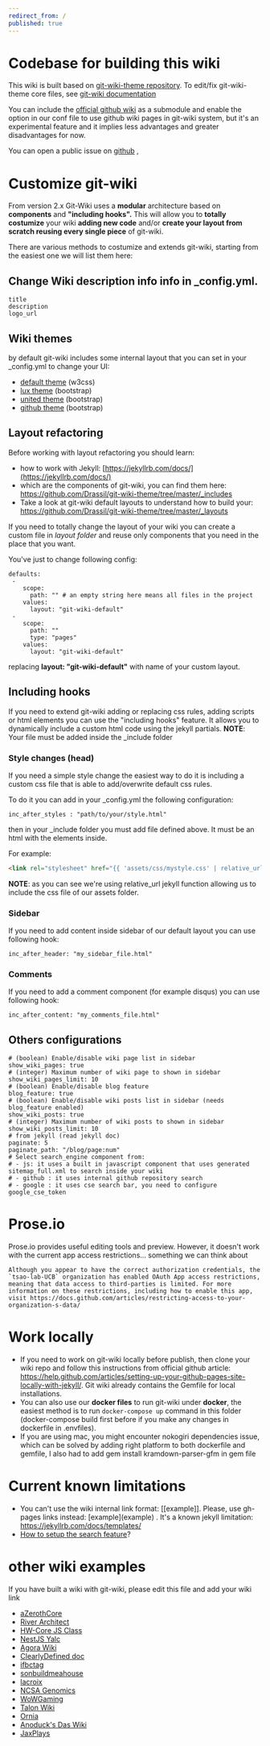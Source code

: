 ```yaml
---
redirect_from: /
published: true
---
```



# Codebase for building this wiki

This wiki is built based on [git-wiki-theme repository](https://github.com/drassil/git-wiki-theme). To edit/fix git-wiki-theme core files, see [git-wiki documentation](https://github.com/Drassil/git-wiki) 

You can include the [official github wiki](https://help.github.com/articles/about-github-wikis/) as a submodule and enable the option in our conf file to use github wiki pages in git-wiki system, but it's an experimental feature and it implies less advantages and greater disadvantages for now.

You can open a public issue on [github](https://github.com/Drassil/git-wiki/issues) , 


# Customize git-wiki

From version 2.x Git-Wiki uses a **modular** architecture based on **components** and **"including hooks".**
This will allow you to **totally costumize** your wiki **adding new code** and/or **create your layout from scratch reusing every single piece** of git-wiki.

There are various methods to costumize and extends git-wiki, starting from the easiest one we will list them here:

## Change Wiki description info info in _config.yml.

```
title
description
logo_url
```

## Wiki themes

by default git-wiki includes some internal layout that you can set in your _config.yml to change your UI:

* [default theme](theme-default) (w3css)
* [lux theme](theme-lux) (bootstrap)
* [united theme](theme-united) (bootstrap)
* [github theme](theme-github) (bootstrap)



## Layout refactoring

Before working with layout refactoring you should learn:

* how to work with Jekyll: [https://jekyllrb.com/docs/](https://jekyllrb.com/docs/)
* which are the components of git-wiki, you can find them here: <https://github.com/Drassil/git-wiki-theme/tree/master/_includes>
* Take a look at git-wiki default layouts to understand how to build your: <https://github.com/Drassil/git-wiki-theme/tree/master/_layouts>

If you need to totally change the layout of your wiki you can create a custom file in _layout folder_ and reuse only components that you need in the place that you want.


You've just to change following config:

```
defaults:
 -
    scope:
      path: "" # an empty string here means all files in the project
    values:
      layout: "git-wiki-default"
 -
    scope:
      path: ""
      type: "pages"
    values:
      layout: "git-wiki-default"
```
  
replacing **layout: "git-wiki-default"** with name of your custom layout.


## Including hooks

If you need to extend git-wiki adding or replacing css rules, adding scripts or html elements you
can use the "including hooks" feature. It allows you to dynamically include a custom html code using the jekyll partials.
**NOTE**: Your file must be added inside the _include folder

### Style changes (head)

If you need a simple style change the easiest way to do it is including a custom css file that is able to add/overwrite default css rules.
  
To do it you can add in your _config.yml the following configuration:

```
inc_after_styles : "path/to/your/style.html" 
```
  
then in your _include folder you must add file defined above. It must be an html with the <link> elements inside.
  
For example: 

```HTML
<link rel="stylesheet" href="{{ 'assets/css/mystyle.css' | relative_url }}">
```
  
**NOTE**: as you can see we're using relative_url jekyll function allowing us to include the css file of our assets folder.



### Sidebar
  
If you need to add content inside sidebar of our default layout you can use following hook:

`inc_after_header: "my_sidebar_file.html"`

### Comments
  
If you need to add a comment component (for example disqus) you can use following hook:
  
`inc_after_content: "my_comments_file.html"`


## Others configurations 

```
# (boolean) Enable/disable wiki page list in sidebar
show_wiki_pages: true
# (integer) Maximum number of wiki page to shown in sidebar
show_wiki_pages_limit: 10
# (boolean) Enable/disable blog feature
blog_feature: true
# (boolean) Enable/disable wiki posts list in sidebar (needs blog_feature enabled)
show_wiki_posts: true
# (integer) Maximum number of wiki posts to shown in sidebar
show_wiki_posts_limit: 10
# from jekyll (read jekyll doc)
paginate: 5
paginate_path: "/blog/page:num"
# Select search_engine component from:
# - js: it uses a built in javascript component that uses generated sitemap_full.xml to search inside your wiki
# - github : it uses internal github repository search
# - google : it uses cse search bar, you need to configure google_cse_token
```


# Prose.io
Prose.io provides useful editing tools and preview. However, it doesn't work with the current app access restrictions... something we can think about

```
Although you appear to have the correct authorization credentials, the `tsao-lab-UCB` organization has enabled OAuth App access restrictions, meaning that data access to third-parties is limited. For more information on these restrictions, including how to enable this app, visit https://docs.github.com/articles/restricting-access-to-your-organization-s-data/
```


# Work locally
* If you need to work on git-wiki locally before publish, then clone your wiki repo and follow this instructions from official github article: <https://help.github.com/articles/setting-up-your-github-pages-site-locally-with-jekyll/>. Git wiki already contains the Gemfile for local installations.
* You can also use our **docker files** to run git-wiki under **docker**, the easiest method is to run `docker-compose up` command in this folder (docker-compose build first before if you make any changes in dockerfile in .envfiles).
* If you are using mac, you might encounter nokogiri dependencies issue, which can be solved by adding right platform to both dockerfile and gemfile, I also had to add gem install kramdown-parser-gfm in gem file 



  
# Current known limitations

* You can't use the wiki internal link format: [[example]]. Please, use gh-pages links instead: \[example\](example) . It's a known jekyll limitation: <https://jekyllrb.com/docs/templates/>
* [How to setup the search feature](search-feature.md)?



# other wiki examples

If you have built a wiki with git-wiki, please edit this file and add your wiki link

* [aZerothCore](http://www.azerothcore.org/wiki/home)
* [River Architect](https://riverarchitect.github.io/RA_wiki/)
* [HW-Core JS Class](https://hw-core.github.io/js-lib-class/)
* [NestJS Yalc](https://www.drassil.org/nestjs-yalc/)
* [Agora Wiki](https://agoranomic.github.io/wiki/)
* [ClearlyDefined doc](https://docs.clearlydefined.io/)
* [ifbctag](https://ifbctag.github.io/labwiki)
* [sonbuildmeahouse](https://sonbuildmeahouse.github.io/)
* [lacroix](https://gihad.github.io/lacroix/)
* [NCSA Genomics](http://priyab2.github.io/git-wiki)
* [WoWGaming](https://wowgaming.github.io/wiki-en)
* [Talon Wiki](https://talon.wiki/)
* [Ornia](https://ornia.arcinas.info/)
* [Anoduck's Das Wiki](https://anoduck.github.io/wiki/)
* [JaxPlays](https://jaxplays.com)

